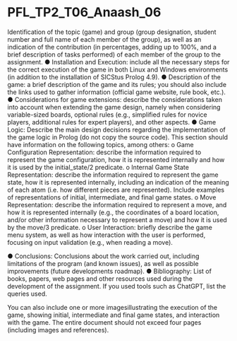 # PFL_TP2_T06_Anaash_06

Identification of the topic (game) and group (group designation, student number and full name of each
member of the group), as well as an indication of the contribution (in percentages, adding up to 100%,
and a brief description of tasks performed) of each member of the group to the assignment.
● Installation and Execution: include all the necessary steps for the correct execution of the game in both
Linux and Windows environments (in addition to the installation of SICStus Prolog 4.9).
● Description of the game: a brief description of the game and its rules; you should also include the links
used to gather information (official game website, rule book, etc.).
● Considerations for game extensions: describe the considerations taken into account when extending
the game design, namely when considering variable-sized boards, optional rules (e.g., simplified rules
for novice players, additional rules for expert players), and other aspects.
● Game Logic: Describe the main design decisions regarding the implementation of the game logic in
Prolog (do not copy the source code). This section should have information on the following topics,
among others:
  o Game Configuration Representation: describe the information required to represent the game
configuration, how it is represented internally and how it is used by the initial_state/2 predicate.
  o Internal Game State Representation: describe the information required to represent the game
state, how it is represented internally, including an indication of the meaning of each atom (i.e. how
different pieces are represented). Include examples of representations of initial, intermediate, and
final game states.
  o Move Representation: describe the information required to represent a move, and how it is
represented internally (e.g., the coordinates of a board location, and/or other information
necessary to represent a move) and how it is used by the move/3 predicate.
o User Interaction: briefly describe the game menu system, as well as how interaction with the user
is performed, focusing on input validation (e.g., when reading a move).

● Conclusions: Conclusions about the work carried out, including limitations of the program (and known
issues), as well as possible improvements (future developments roadmap).
● Bibliography: List of books, papers, web pages and other resources used during the development of the
assignment. If you used tools such as ChatGPT, list the queries used.

You can also include one or more imagesillustrating the execution of the game, showing initial, intermediate
and final game states, and interaction with the game.
The entire document should not exceed four pages (including images and references).
